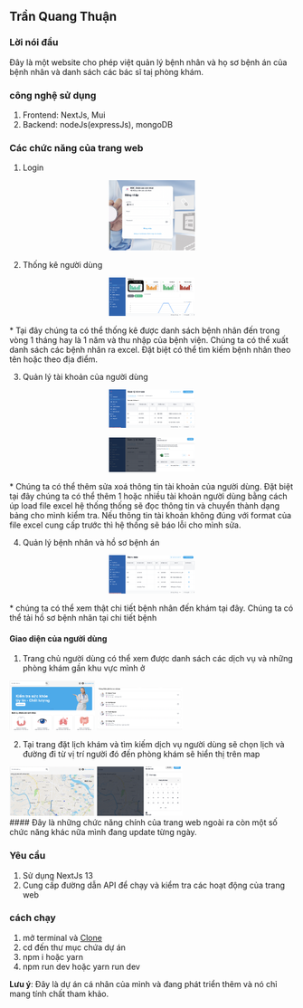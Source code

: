 ## Trần Quang Thuận
### Lời nói đầu
Đây là một website cho phép việt quản lý bệnh nhân và họ sơ bệnh án của bệnh nhân và danh sách các bác sĩ taị phòng khám.
### công nghệ sử dụng
1. Frontend: NextJs, Mui
2. Backend: nodeJs(expressJs), mongoDB
### Các chức năng của trang web
1. Login 
<p align="center">
  <img src="public/image1.png" width="30%" >
</p>

2. Thống kê người dùng
<p align="center">
  <img src="public/image2.png" width="30%" >
</p>
* Tại đây chúng ta có thể thống kê được danh sách bệnh nhân đến trong vòng 1 tháng hay là 1 năm và thu nhập của bệnh viện. Chúng ta có thể xuất danh sách các bệnh nhân ra excel. Đặt biệt có thể tìm kiếm bệnh nhân theo tên hoặc theo địa điểm.

3. Quản lý tài khoản của người dùng 
<div>
    <p align="center">
        <img src="public/image3.png" width="30%" >
    </p>
    <p align="center">
        <img src="public/image5.png" width="30%" >
    </p>
<div>
* Chúng ta có thể thêm sửa xoá thông tin tài khoản của người dùng. Đặt biệt tại đây chúng ta có thể thêm 1 hoặc nhiều tài khoản người dùng bằng cách úp load file excel hệ thống thống sẽ đọc thông tin và chuyển thành dạng bảng cho mình kiểm tra. Nếu thông tin tài khoản không đúng với format của file excel cung cấp trước thì hệ thống sẽ báo lỗi cho mình sửa.

4. Quản lý bệnh nhân và hồ sơ bệnh án
<p align="center">
  <img src="public/image6.png" width="30%" >
</p>
* chúng ta có thể xem thật chi tiết bệnh nhân đến khám tại đây. Chúng ta có thể tải hồ sơ bệnh nhân tại chi tiết bệnh 

#### Giao diện của người dùng
1. Trang chủ người dùng có thể xem được danh sách các dịch vụ và những phòng khám gần khu vực mình ở
<div display="flex">
    <img src="public/assets/patient1.png" width="30%"/>
    <img src="public/assets/patient2.png" width="30%"/>
</div>

2. Tại trang đặt lịch khám và tìm kiếm dịch vụ người dùng sẽ chọn lịch và đường đi từ vị trí người đó đến phòng khám sẽ hiển thị trên map

<div display="flex">
  <img src = "public/assets/patient3.png" width = "30%"/>
  <img src = "public/assets/patient4.png" width = "30%"/>
<div>
#### Đây là những chức năng chính của trang web ngoài ra còn một số chức năng khác nữa mình đang update từng ngày.

### Yêu cầu
1. Sử dụng NextJs 13
2. Cung cấp đường dẫn API để chạy và kiểm tra các hoạt động của trang web
### cách chạy
1. mở terminal và [Clone](git@github.com:tranquangthuan1211/manager_patient.git)
2. cd đến thư mục chứa dự án 
3. npm i hoặc yarn 
4. npm run dev hoặc yarn run dev

**Lưu ý**: Đây là dự án cá nhân của mình và đang phát triển thêm và nó chỉ mang tính chất tham khảo.